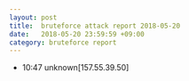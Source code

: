 ```yaml
---
layout: post
title:  bruteforce attack report 2018-05-20
date:   2018-05-20 23:59:59 +09:00
category: bruteforce report
---
```


* 10:47 unknown[157.55.39.50]
